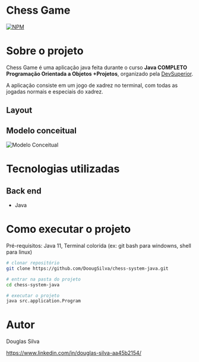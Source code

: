 # Chess Game
[![NPM](https://img.shields.io/npm/l/react)](https://github.com/DoougSilva/chess-system-java/blob/master/LICENCE) 

# Sobre o projeto

Chess Game é uma aplicação java feita durante o curso **Java COMPLETO Programação Orientada a Objetos +Projetos**, organizado pela 
[DevSuperior](https://instagram.com/devsuperior.ig "Site da DevSuperior").

A aplicação consiste em um jogo de xadrez no terminal, com todas as jogadas normais e especiais do xadrez.

## Layout 



## Modelo conceitual
![Modelo Conceitual](https://github.com/acenelio/chess-system-design/blob/master/chess-system-design.png)

# Tecnologias utilizadas
## Back end
- Java

# Como executar o projeto

Pré-requisitos: Java 11, 
Terminal colorida (ex: git bash para windowns, shell para linux)

```bash
# clonar repositório
git clone https://github.com/DoougSilva/chess-system-java.git

# entrar na pasta do projeto 
cd chess-system-java

# executar o projeto
java src.application.Program
```

# Autor
Douglas Silva

https://www.linkedin.com/in/douglas-silva-aa45b2154/

